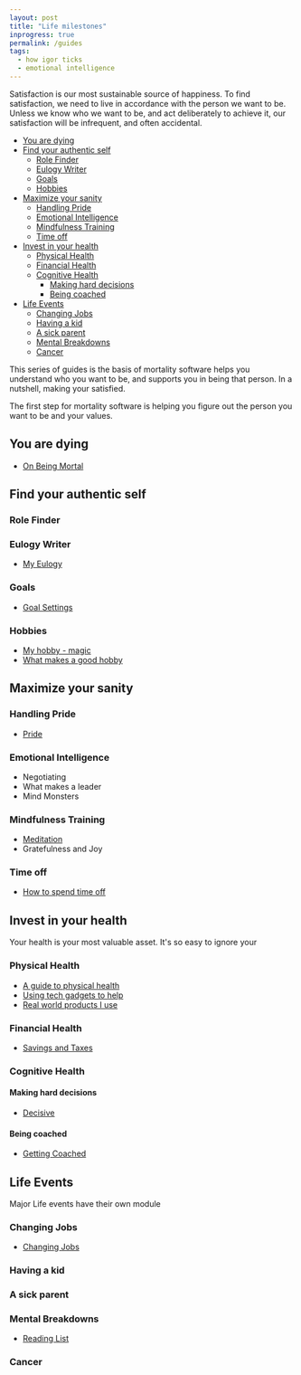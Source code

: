 ```yaml
---
layout: post
title: "Life milestones"
inprogress: true
permalink: /guides
tags:
  - how igor ticks
  - emotional intelligence
---
```


Satisfaction is our most sustainable source of happiness. To find satisfaction, we need to live in accordance with the person we want to be. Unless we know who we want to be, and act deliberately to achieve it, our satisfaction will be infrequent, and often accidental.

<!-- prettier-ignore-start -->
<!-- vim-markdown-toc GFM -->

- [You are dying](#you-are-dying)
- [Find your authentic self](#find-your-authentic-self)
    - [Role Finder](#role-finder)
    - [Eulogy Writer](#eulogy-writer)
    - [Goals](#goals)
    - [Hobbies](#hobbies)
- [Maximize your sanity](#maximize-your-sanity)
    - [Handling Pride](#handling-pride)
    - [Emotional Intelligence](#emotional-intelligence)
    - [Mindfulness Training](#mindfulness-training)
    - [Time off](#time-off)
- [Invest in your health](#invest-in-your-health)
    - [Physical Health](#physical-health)
    - [Financial Health](#financial-health)
    - [Cognitive Health](#cognitive-health)
        - [Making hard decisions](#making-hard-decisions)
        - [Being coached](#being-coached)
- [Life Events](#life-events)
    - [Changing Jobs](#changing-jobs)
    - [Having a kid](#having-a-kid)
    - [A sick parent](#a-sick-parent)
    - [Mental Breakdowns](#mental-breakdowns)
    - [Cancer](#cancer)

<!-- vim-markdown-toc -->
<!-- prettier-ignore-end -->

This series of guides is the basis of mortality software helps you understand who you want to be, and supports you in being that person. In a nutshell, making your satisfied.

The first step for mortality software is helping you figure out the person you want to be and your values.

## You are dying

- [On Being Mortal](/death)


## Find your authentic self

### Role Finder

### Eulogy Writer

- [My Eulogy](/eulogy)

### Goals
- [Goal Settings](/goals)

### Hobbies

-  [My hobby - magic](/magic)
-  [What makes a good hobby](/hobby)

## Maximize your sanity

### Handling Pride

- [Pride](/pride)

### Emotional Intelligence

- Negotiating
- What makes a leader
- Mind Monsters

### Mindfulness Training

- [Meditation](/search-inside-yourself)
- Gratefulness and Joy

### Time off

- [How to spend time off](/timeoff)

## Invest in your health

Your health is your most valuable asset. It's so easy to ignore your

### Physical Health

- [A guide to physical health](/physical-health)
- [Using tech gadgets to help](/tech-health-toys)
- [Real world products I use](/td/notes/irl#physical-health)

### Financial Health

- [Savings and Taxes](/money)

### Cognitive Health

#### Making hard decisions
 - [Decisive](/decide)

#### Being coached
- [Getting Coached](/coach)

## Life Events

Major Life events have their own module

### Changing Jobs

- [Changing Jobs](https://idvork.in/tags/#job-hunt)

### Having a kid

### A sick parent

### Mental Breakdowns

- [Reading List](/Depression-Reading-List)

### Cancer

